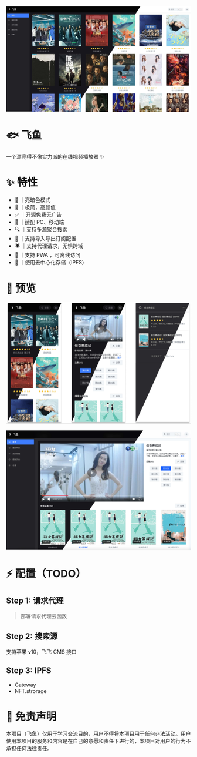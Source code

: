 ![](screenshots/home-preview.jpg)

# 🐟 飞鱼

一个漂亮得不像实力派的在线视频播放器 ✨

# ✨ 特性

- 🌛 ｜亮暗色模式
- 💅 ｜极简，高颜值
- ✅ ｜开源免费无广告
- 📱 ｜适配 PC、移动端
- 🔍 ｜支持多源聚合搜索
- 📃 ｜支持导入导出订阅配置
- 🕷️ ｜支持代理请求，无惧跨域
- 📶 ｜支持 PWA ，可离线访问
- 💎 ｜使用去中心化存储（IPFS）

# 👀 预览

![](screenshots/mobile-preview.jpg)

![](screenshots/play-preview.jpg)

# ⚡️ 配置（TODO）

## Step 1: 请求代理

> 部署请求代理云函数

## Step 2: 搜索源

支持苹果 v10，飞飞 CMS 接口

## Step 3: IPFS

- Gateway
- NFT.strorage

# 🚨 免责声明

本项目（飞鱼）仅用于学习交流目的，用户不得将本项目用于任何非法活动。用户使用本项目的服务和内容是在自己的意愿和责任下进行的，本项目对用户的行为不承担任何法律责任。

